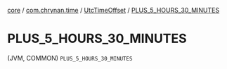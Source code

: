 [core](../../index.md) / [com.chrynan.time](../index.md) / [UtcTimeOffset](index.md) / [PLUS_5_HOURS_30_MINUTES](./-p-l-u-s_5_-h-o-u-r-s_30_-m-i-n-u-t-e-s.md)

# PLUS_5_HOURS_30_MINUTES

(JVM, COMMON) `PLUS_5_HOURS_30_MINUTES`